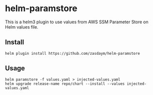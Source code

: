 # helm-paramstore

This is a helm3 plugin to use values from AWS SSM Parameter Store on Helm values file.

## Install

```
helm plugin install https://github.com/zasdaym/helm-paramstore
```

## Usage

```
helm paramstore -f values.yaml > injected-values.yaml
helm upgrade release-name repo/chart --install --values injected-values.yaml
```
